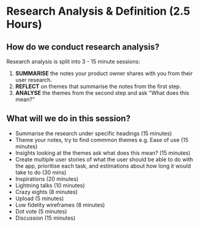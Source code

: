 # Research Analysis & Definition (2.5 Hours)

## How do we conduct research analysis?

Research analysis is split into 3 - 15 minute sessions:

1. **SUMMARISE** the notes your product owner shares with you from their user research.
2. **REFLECT** on themes that summarise the notes from the first step.
3. **ANALYSE** the themes from the second step and ask "What does this mean?"

## What will we do in this session?

- Summarise the research under specific headings (15 minutes)
- Theme your notes, try to find commmon themes e.g. Ease of use (15 minutes)
- Insights looking at the themes ask what does this mean? (15 minutes)
- Create multiple user stories of what the user should be able to do with the app, prioritise each task, and estimations about how long it would take to do (30 mins)
- Inspirations (20 minutes)
- Lightning talks (10 minutes)
- Crazy eights (8 minutes)
- Upload (5 minutes)
- Low fidelity wireframes (8 minutes)
- Dot vote (5 minutes)
- Discussion (15 minutes)
